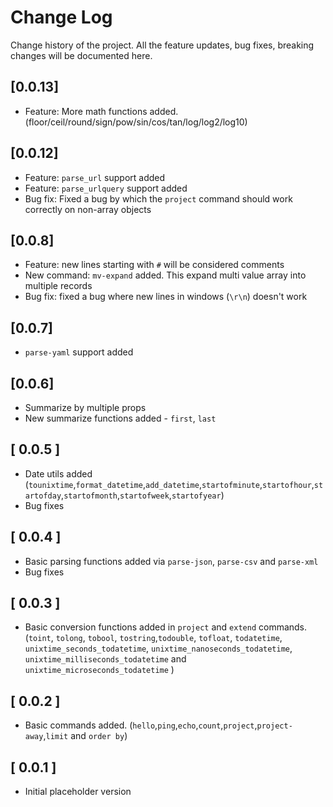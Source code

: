 # Change Log

Change history of the project. All the feature updates, bug fixes, breaking changes will be documented here.

## [0.0.13]

- Feature: More math functions added. (floor/ceil/round/sign/pow/sin/cos/tan/log/log2/log10)

## [0.0.12]

- Feature: `parse_url` support added
- Feature: `parse_urlquery` support added
- Bug fix: Fixed a bug by which the `project` command should work correctly on non-array objects

## [0.0.8]

- Feature: new lines starting with `#` will be considered comments
- New command: `mv-expand` added. This expand multi value array into multiple records
- Bug fix: fixed a bug where new lines in windows (`\r\n`) doesn't work

## [0.0.7]

- `parse-yaml` support added

## [0.0.6]

- Summarize by multiple props
- New summarize functions added - `first`, `last`

## [ 0.0.5 ]

- Date utils added (`tounixtime`,`format_datetime`,`add_datetime`,`startofminute`,`startofhour`,`startofday`,`startofmonth`,`startofweek`,`startofyear`)
- Bug fixes

## [ 0.0.4 ]

- Basic parsing functions added via `parse-json`, `parse-csv` and `parse-xml`
- Bug fixes

## [ 0.0.3 ]

- Basic conversion functions added in `project` and `extend` commands. (`toint`, `tolong`, `tobool`, `tostring`,`todouble`, `tofloat`, `todatetime`, `unixtime_seconds_todatetime`, `unixtime_nanoseconds_todatetime`, `unixtime_milliseconds_todatetime` and `unixtime_microseconds_todatetime` )

## [ 0.0.2 ]

- Basic commands added. (`hello`,`ping`,`echo`,`count`,`project`,`project-away`,`limit` and `order by`)

## [ 0.0.1 ]

- Initial placeholder version
